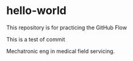 # hello-world
This repository is for practicing the GitHub Flow

This is a test of commit

Mechatronic eng in medical field servicing.
